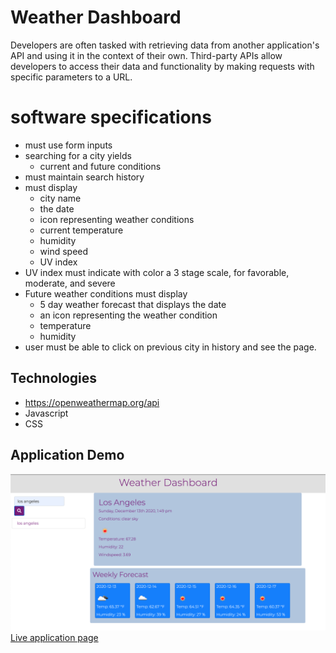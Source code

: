 # Weather Dashboard

Developers are often tasked with retrieving data from another application's API and using it in the context of their own. Third-party APIs allow developers to access their data and functionality by making requests with specific parameters to a URL. 

# software specifications
- must use form inputs
- searching for a city yields 
    - current and future conditions
- must maintain search history
- must display
    - city name
    - the date
    - icon representing weather conditions
    - current temperature
    - humidity
    - wind speed
    - UV index
- UV index must indicate with color a 3 stage scale, for favorable, moderate, and severe
- Future weather conditions must display
    - 5 day weather forecast that displays the date
    - an icon representing the weather condition
    - temperature
    - humidity
- user must be able to click on previous city in history and see the page. 

## Technologies 
- https://openweathermap.org/api
- Javascript
- CSS

## Application Demo

![Screenshot](./assets/weatherDashboardss1.png)
[Live application page](https://ernesturzua.github.io/weather-dashboard/)
